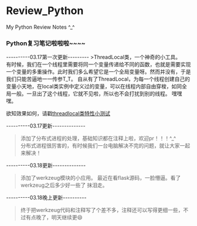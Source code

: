 # Review_Python
My Python Review Notes ^_^</br>
<h3><strong>Python复习笔记啦啦啦~~~~</h3></strong>
----------03.17第一次更新---------
>ThreadLocal类，一个神奇的小工具。</br>
有时候，我们在一个线程里需要将同一个变量传递给不同的函数，也就是需要实现一个变量的多重操作。此时我们多么希望它是一个全局变量呀。然而并没有，于是我们只能苦逼地一一传参T_T。
自从有了ThreadLocal，为每一个线程创建自己的变量小天地，在local类实例中定义过的变量，可以在线程内部自由穿梭，如同全局一般。一旦出了这个线程，它就不见啦，所以也不会打扰到别的线程。
嘿嘿嘿。

欲知效果如何，请戳[threadlocal类特性小测试](https://github.com/wanzifa/Review_Python/blob/master/threadlocal%E7%B1%BB%E7%9A%84%E7%89%B9%E6%80%A7.py)

----------03.17更新--------------
>添加了分布式进程的处理，基础知识都在注释上啦，欢迎pr！！！^_^</br>
分布式进程很厉害的，有时候我们一台电脑解决不完的问题，就让大家一起来解决！

----------03.18更新--------------
>添加了werkzeug模块的小应用。
最近在看flask源码，一脸懵逼。看了werkzeug之后多少好一些了
抹泪走。

----------03.18晚上更新----------
>终于把werkzeug代码和注释写了个差不多，注释还可以写得更细一些，不过有点晚了，明天继续更😄
